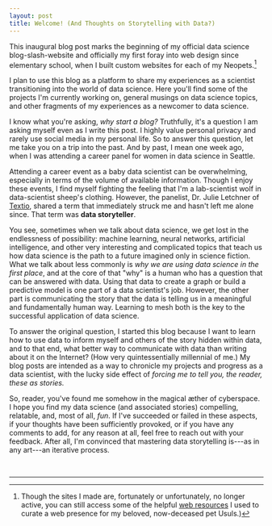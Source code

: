 ```yaml
---
layout: post
title: Welcome! (And Thoughts on Storytelling with Data?)
---
```


This inaugural blog post marks the beginning of my official data science blog-slash-website
and officially my first foray into web design since elementary school, when I
built custom websites for each of my Neopets.[^1]

I plan to use this blog as a platform to share my experiences as a scientist
transitioning into the world of data science. Here you'll find some of the projects
I'm currently working on, general musings on data science topics, and other fragments
of my experiences as a newcomer to data science.

I know what you're asking, _why start a blog?_ Truthfully, it's a question I am
asking myself even as I write this post. I highly value personal privacy and rarely
use social media in my personal life. So to answer this
question, let me take you on a trip into the past. And by past, I mean one week ago,
when I was attending a career panel for women in data science in Seattle.

Attending a career event as a baby data scientist can be overwhelming, especially
in terms of the volume of available information. Though I enjoy these events, I find myself
fighting the feeling that I'm a lab-scientist wolf in data-scientist sheep's clothing.
However, the panelist, Dr. Julie Letchner of [Textio](https://textio.com/), shared
a term that immediately struck me and hasn't left me alone since.
That term was **data storyteller**.

You see, sometimes when we talk about data science, we get lost in the endlessness
of possibility: machine learning, neural networks, artificial intelligence, and
other very interesting and complicated topics that teach us how data science is the path
to a future imagined only in science fiction. What we talk about less commonly is _why we are using
data science in the first place_, and at the core of that "why" is a human who
has a question that can be answered with data. Using that data to create a graph
or build a predictive model is one part of a data scientist's job. However, the
other part is communicating the story that the data is telling us in a meaningful
and fundamentally human way. Learning to mesh both is the key to the successful
application of data science.

To answer the original question, I started this blog because I want to learn how
to use data to inform myself and others of the story hidden within data, and to
that end, what better way to communicate with data than writing about it on the
Internet? (How very quintessentially millennial of me.) My blog posts are intended
as a way to chronicle my projects and progress as a data scientist, with the lucky
side effect of _forcing me to tell you, the reader, these as stories._

So, reader, you've found me somehow in the magical æther of cyberspace. I hope you
find my data science (and associated stories) compelling, relatable, and, most of all, _fun_.
If I've succeeded or failed in these aspects, if your thoughts have been sufficiently
provoked, or if you have any comments to add, for any reason at all, feel free to
reach out with your feedback. After all, I'm convinced that mastering
data storytelling is---as in any art---an iterative process.

<br>

____



[^1]: Though the sites I made are, fortunately or unfortunately, no longer active,
      you can still access some of the helpful [web resources](http://www.lissaexplains.com/)
      I used to curate a web presence for my beloved, now-deceased pet Usuls.)
